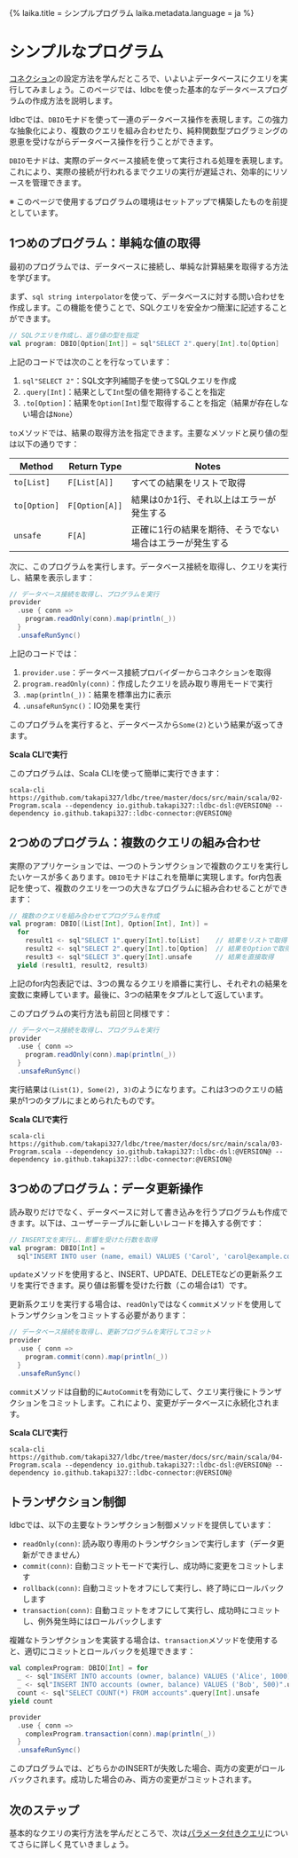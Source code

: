 {%
  laika.title = シンプルプログラム
  laika.metadata.language = ja
%}

# シンプルなプログラム

[コネクション](/ja/tutorial/Connection.md)の設定方法を学んだところで、いよいよデータベースにクエリを実行してみましょう。このページでは、ldbcを使った基本的なデータベースプログラムの作成方法を説明します。

ldbcでは、`DBIO`モナドを使って一連のデータベース操作を表現します。この強力な抽象化により、複数のクエリを組み合わせたり、純粋関数型プログラミングの恩恵を受けながらデータベース操作を行うことができます。

`DBIO`モナドは、実際のデータベース接続を使って実行される処理を表現します。これにより、実際の接続が行われるまでクエリの実行が遅延され、効率的にリソースを管理できます。

※ このページで使用するプログラムの環境はセットアップで構築したものを前提としています。

## 1つめのプログラム：単純な値の取得

最初のプログラムでは、データベースに接続し、単純な計算結果を取得する方法を学びます。

まず、`sql string interpolator`を使って、データベースに対する問い合わせを作成します。この機能を使うことで、SQLクエリを安全かつ簡潔に記述することができます。

```scala 3
// SQLクエリを作成し、返り値の型を指定
val program: DBIO[Option[Int]] = sql"SELECT 2".query[Int].to[Option]
```

上記のコードでは次のことを行なっています：

1. `sql"SELECT 2"`：SQL文字列補間子を使ってSQLクエリを作成
2. `.query[Int]`：結果として`Int`型の値を期待することを指定
3. `.to[Option]`：結果を`Option[Int]`型で取得することを指定（結果が存在しない場合は`None`）

`to`メソッドでは、結果の取得方法を指定できます。主要なメソッドと戻り値の型は以下の通りです：

| Method       | Return Type    | Notes                        |
|--------------|----------------|------------------------------|
| `to[List]`   | `F[List[A]]`   | すべての結果をリストで取得                |
| `to[Option]` | `F[Option[A]]` | 結果は0か1行、それ以上はエラーが発生する        |
| `unsafe`     | `F[A]`         | 正確に1行の結果を期待、そうでない場合はエラーが発生する |

次に、このプログラムを実行します。データベース接続を取得し、クエリを実行し、結果を表示します：

```scala 3
// データベース接続を取得し、プログラムを実行
provider
  .use { conn =>
    program.readOnly(conn).map(println(_))
  }
  .unsafeRunSync()
```

上記のコードでは：

1. `provider.use`：データベース接続プロバイダーからコネクションを取得
2. `program.readOnly(conn)`：作成したクエリを読み取り専用モードで実行
3. `.map(println(_))`：結果を標準出力に表示
4. `.unsafeRunSync()`：IO効果を実行

このプログラムを実行すると、データベースから`Some(2)`という結果が返ってきます。

**Scala CLIで実行**

このプログラムは、Scala CLIを使って簡単に実行できます：

```shell
scala-cli https://github.com/takapi327/ldbc/tree/master/docs/src/main/scala/02-Program.scala --dependency io.github.takapi327::ldbc-dsl:@VERSION@ --dependency io.github.takapi327::ldbc-connector:@VERSION@
```

## 2つめのプログラム：複数のクエリの組み合わせ

実際のアプリケーションでは、一つのトランザクションで複数のクエリを実行したいケースが多くあります。`DBIO`モナドはこれを簡単に実現します。for内包表記を使って、複数のクエリを一つの大きなプログラムに組み合わせることができます：

```scala 3
// 複数のクエリを組み合わせてプログラムを作成
val program: DBIO[(List[Int], Option[Int], Int)] =
  for
    result1 <- sql"SELECT 1".query[Int].to[List]    // 結果をリストで取得
    result2 <- sql"SELECT 2".query[Int].to[Option]  // 結果をOptionで取得
    result3 <- sql"SELECT 3".query[Int].unsafe      // 結果を直接取得
  yield (result1, result2, result3)
```

上記のfor内包表記では、3つの異なるクエリを順番に実行し、それぞれの結果を変数に束縛しています。最後に、3つの結果をタプルとして返しています。

このプログラムの実行方法も前回と同様です：

```scala 3
// データベース接続を取得し、プログラムを実行
provider
  .use { conn =>
    program.readOnly(conn).map(println(_))
  }
  .unsafeRunSync()
```

実行結果は`(List(1), Some(2), 3)`のようになります。これは3つのクエリの結果が1つのタプルにまとめられたものです。

**Scala CLIで実行**

```shell
scala-cli https://github.com/takapi327/ldbc/tree/master/docs/src/main/scala/03-Program.scala --dependency io.github.takapi327::ldbc-dsl:@VERSION@ --dependency io.github.takapi327::ldbc-connector:@VERSION@
```

## 3つめのプログラム：データ更新操作

読み取りだけでなく、データベースに対して書き込みを行うプログラムも作成できます。以下は、ユーザーテーブルに新しいレコードを挿入する例です：

```scala 3
// INSERT文を実行し、影響を受けた行数を取得
val program: DBIO[Int] =
  sql"INSERT INTO user (name, email) VALUES ('Carol', 'carol@example.com')".update
```

`update`メソッドを使用すると、INSERT、UPDATE、DELETEなどの更新系クエリを実行できます。戻り値は影響を受けた行数（この場合は1）です。

更新系クエリを実行する場合は、`readOnly`ではなく`commit`メソッドを使用してトランザクションをコミットする必要があります：

```scala 3
// データベース接続を取得し、更新プログラムを実行してコミット
provider
  .use { conn =>
    program.commit(conn).map(println(_))
  }
  .unsafeRunSync()
```

`commit`メソッドは自動的に`AutoCommit`を有効にして、クエリ実行後にトランザクションをコミットします。これにより、変更がデータベースに永続化されます。

**Scala CLIで実行**

```shell
scala-cli https://github.com/takapi327/ldbc/tree/master/docs/src/main/scala/04-Program.scala --dependency io.github.takapi327::ldbc-dsl:@VERSION@ --dependency io.github.takapi327::ldbc-connector:@VERSION@
```

## トランザクション制御

ldbcでは、以下の主要なトランザクション制御メソッドを提供しています：

- `readOnly(conn)`: 読み取り専用のトランザクションで実行します（データ更新ができません）
- `commit(conn)`: 自動コミットモードで実行し、成功時に変更をコミットします
- `rollback(conn)`: 自動コミットをオフにして実行し、終了時にロールバックします
- `transaction(conn)`: 自動コミットをオフにして実行し、成功時にコミットし、例外発生時にはロールバックします

複雑なトランザクションを実装する場合は、`transaction`メソッドを使用すると、適切にコミットとロールバックを処理できます：

```scala 3
val complexProgram: DBIO[Int] = for
  _ <- sql"INSERT INTO accounts (owner, balance) VALUES ('Alice', 1000)".update
  _ <- sql"INSERT INTO accounts (owner, balance) VALUES ('Bob', 500)".update
  count <- sql"SELECT COUNT(*) FROM accounts".query[Int].unsafe
yield count

provider
  .use { conn =>
    complexProgram.transaction(conn).map(println(_))
  }
  .unsafeRunSync()
```

このプログラムでは、どちらかのINSERTが失敗した場合、両方の変更がロールバックされます。成功した場合のみ、両方の変更がコミットされます。

## 次のステップ

基本的なクエリの実行方法を学んだところで、次は[パラメータ付きクエリ](/ja/tutorial/Parameterized-Queries.md)についてさらに詳しく見ていきましょう。

